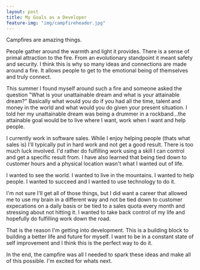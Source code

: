 ```yaml
---
layout: post
title: My Goals as a Developer
feature-img: "img/campfireheader.jpg"
---
```



Campfires are amazing things.  

People gather around the warmth and light it provides.  There is a sense of primal attraction to the fire.  From an evolutionary standpoint it meant safety and security.  I think this is why so many ideas and connections are made around a fire.  It allows people to get to the emotional being of themselves and truly connect.

This summer I found myself around such a fire and someone asked the question "What is your unattainable dream and what is your attainable dream?"  Basically what would you do if you had all the time, talent and money in the world and what would you do given your present situation.  I told her my unattainable dream was being a drummer in a rockband...the attainable goal would be to live where I want, work when I want and help people.   

I currently work in software sales.  While I enjoy helping people (thats what sales is) I'll typically put in hard work and not get a good result.  There is too much luck involved. I'd rather do fulfilling work using a skill I can control and get a specific result from.  I have also learned that being tied down to customer hours and a physical location wasn't what I wanted out of life.

I wanted to see the world. I wanted to live in the mountains. I wanted to help people. I wanted to succeed and I wanted to use technology to do it.

I'm not sure I'll get all of those things, but I did want a career that allowed me to use my brain in a different way and not be tied down to customer expecations on a daily basis or be tied to a sales quota every month and stressing about not hitting it.  I wanted to take back control of my life and hopefully do fulfilling work down the road.

That is the reason I'm getting into development.  This is a building block to building a better life and future for myself.  I want to be in a constant state of self improvement and I think this is the perfect way to do it.

In the end, the campfire was all I needed to spark these ideas and make all of this possible.  I'm excited for whats next.





